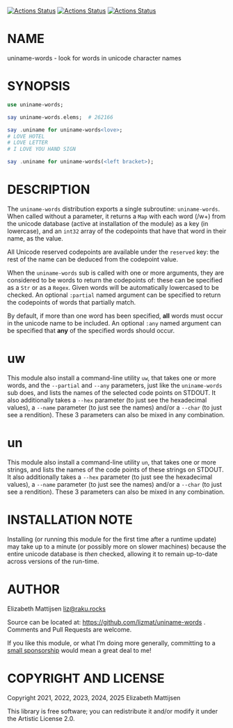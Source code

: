 [![Actions Status](https://github.com/lizmat/uniname-words/actions/workflows/linux.yml/badge.svg)](https://github.com/lizmat/uniname-words/actions) [![Actions Status](https://github.com/lizmat/uniname-words/actions/workflows/macos.yml/badge.svg)](https://github.com/lizmat/uniname-words/actions) [![Actions Status](https://github.com/lizmat/uniname-words/actions/workflows/windows.yml/badge.svg)](https://github.com/lizmat/uniname-words/actions)

NAME
====

uniname-words - look for words in unicode character names

SYNOPSIS
========

```raku
use uniname-words;

say uniname-words.elems;  # 262166

say .uniname for uniname-words<love>;
# LOVE HOTEL
# LOVE LETTER
# I LOVE YOU HAND SIGN

say .uniname for uniname-words(<left bracket>);
```

DESCRIPTION
===========

The `uniname-words` distribution exports a single subroutine: `uniname-words`. When called without a parameter, it returns a `Map` with each word (/w+) from the unicode database (active at installation of the module) as a key (in lowercase), and an `int32` array of the codepoints that have that word in their name, as the value.

All Unicode reserved codepoints are available under the `reserved` key: the rest of the name can be deduced from the codepoint value.

When the `uniname-words` sub is called with one or more arguments, they are considered to be words to return the codepoints of: these can be specified as a `Str` or as a `Regex`. Given words will be automatically lowercased to be checked. An optional `:partial` named argument can be specified to return the codepoints of words that partially match.

By default, if more than one word has been specified, **all** words must occur in the unicode name to be included. An optional `:any` named argument can be specified that **any** of the specified words should occur.

uw
==

This module also install a command-line utility `uw`, that takes one or more words, and the `--partial` and `--any` parameters, just like the `uniname-words` sub does, and lists the names of the selected code points on STDOUT. It also additionally takes a `--hex` parameter (to just see the hexadecimal values), a `--name` parameter (to just see the names) and/or a `--char` (to just see a rendition). These 3 parameters can also be mixed in any combination.

un
==

This module also install a command-line utility `un`, that takes one or more strings, and lists the names of the code points of these strings on STDOUT. It also additionally takes a `--hex` parameter (to just see the hexadecimal values), a `--name` parameter (to just see the names) and/or a `--char` (to just see a rendition). These 3 parameters can also be mixed in any combination.

INSTALLATION NOTE
=================

Installing (or running this module for the first time after a runtime update) may take up to a minute (or possibly more on slower machines) because the entire unicode database is *then* checked, allowing it to remain up-to-date across versions of the run-time.

AUTHOR
======

Elizabeth Mattijsen <liz@raku.rocks>

Source can be located at: https://github.com/lizmat/uniname-words . Comments and Pull Requests are welcome.

If you like this module, or what I’m doing more generally, committing to a [small sponsorship](https://github.com/sponsors/lizmat/) would mean a great deal to me!

COPYRIGHT AND LICENSE
=====================

Copyright 2021, 2022, 2023, 2024, 2025 Elizabeth Mattijsen

This library is free software; you can redistribute it and/or modify it under the Artistic License 2.0.

